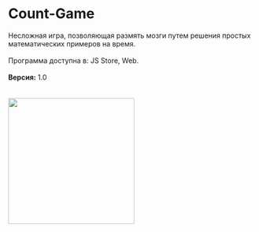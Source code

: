 # Count-Game
Несложная игра, позволяющая размять мозги путем решения простых математических примеров на время.
<br><br>
Программа доступна в: JS Store, Web.
<br><br>
<b>Версия:</b> 1.0
<br><br><br>
<a href="https://jsstore.difres.ru/product?id=2"><img src="https://jsstore.difres.ru/img/buttons/js_store.jpg" width="256px"></a>
